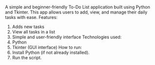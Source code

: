 A simple and beginner-friendly To-Do List application built using Python and Tkinter. This app allows users to add, view, and manage their daily tasks with ease.
Features: 
1) Adds new tasks
2) View all tasks in a list
3) Simple and user-friendly interface
Technologies used:
1) Python
2) Tkinter (GUI interface)
How to run:
1) Install Python (if not already installed).
2) Run the script.
